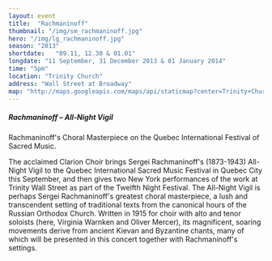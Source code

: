```yaml
---
layout: event
title:  "Rachmaninoff"
thumbnail: "/img/sm_rachmaninoff.jpg"
hero: "/img/lg_rachmaninoff.jpg"
season: "2013"
shortdate:   "09.11, 12.30 & 01.01"
longdate: "11 September, 31 December 2013 & 01 January 2014"
time: "5pm"
location: "Trinity Church"
address: "Wall Street at Broadway"
map: "http://maps.googleapis.com/maps/api/staticmap?center=Trinity+Church,+Trinity+Place,+New York,+NY&zoom=16&size=700x300&visual_refresh=true&maptype=roadmap&markers=color:green%7Clabel:A%7C40.707914,-74.012018&sensor=false"
---
```


##### Rachmaninoff – All-Night Vigil

Rachmaninoff's Choral Masterpiece on the Quebec International Festival of Sacred Music.

The acclaimed Clarion Choir brings Sergei Rachmaninoff's (1873-1943) All-Night Vigil to the Quebec International Sacred Music Festival in Quebec City this September, and then gives two New York performances of the work at Trinity Wall Street as part of the Twelfth Night Festival. The All-Night Vigil is perhaps Sergei Rachmaninoff's greatest choral masterpiece, a lush and transcendent setting of traditional texts from the canonical hours of the Russian Orthodox Church. Written in 1915 for choir with alto and tenor soloists (here, Virginia Warnken and Oliver Mercer), its magnificent, soaring movements derive from ancient Kievan and Byzantine chants, many of which will be presented in this concert together with Rachmaninoff's settings.
